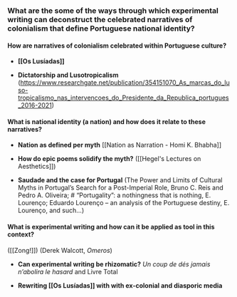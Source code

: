 ### What are the some of the ways through which experimental writing can deconstruct the celebrated narratives of colonialism that define Portuguese national identity? 

#### How are narratives of colonialism celebrated within Portuguese culture?

- **[[Os Lusíadas]]**

- **Dictatorship and Lusotropicalism**
(https://www.researchgate.net/publication/354151070_As_marcas_do_luso-tropicalismo_nas_intervencoes_do_Presidente_da_Republica_portugues_2016-2021)
#### What is national identity (a nation) and how does it relate to these narratives?

- **Nation as defined per myth**
[[Nation as Narration - Homi K. Bhabha]]

- **How do epic poems solidify the myth?**
([[Hegel's Lectures on Aesthetics]])

- **Saudade and the case for Portugal**
 (The Power and Limits of Cultural Myths in Portugal’s Search for a Post-Imperial Role, Bruno C. Reis and Pedro A. Oliveira; # “Portugality”: a nothingness that is nothing, E. Lourenço; Eduardo Lourenço – an analysis of the Portuguese destiny, E. Lourenço, and such...)
 
#### What is experimental writing and how can it be applied as tool in this context?
([[Zong!]])
(Derek Walcott, _Omeros_)

- **Can experimental writing be rhizomatic?**
_Un coup de dés jamais n’abolira le hasard_ and Livre Total

- **Rewriting [[Os Lusíadas]] with with ex-colonial and diasporic media**
